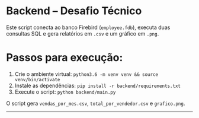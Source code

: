 # Backend – Desafio Técnico

Este script conecta ao banco Firebird (`employee.fdb`), executa duas consultas SQL e gera relatórios em `.csv` e um gráfico em `.png`.

# Passos para execução:
1. Crie o ambiente virtual:
   `python3.6 -m venv venv && source venv/bin/activate`
2. Instale as dependências:
   `pip install -r backend/requirements.txt`
3. Execute o script:
   `python backend/main.py`

O script gera `vendas_por_mes.csv`, `total_por_vendedor.csv` e `grafico.png`.

---

<!--
🛠️ Dica: Restaurando o banco com Docker

1. Suba o container:
   docker compose -f firebird/docker-compose.yml up -d

2. Restaure o backup employee.fbk:
   ./firebird/restore.sh

3. Confirme que employee.fdb foi criado em firebird/data/
-->